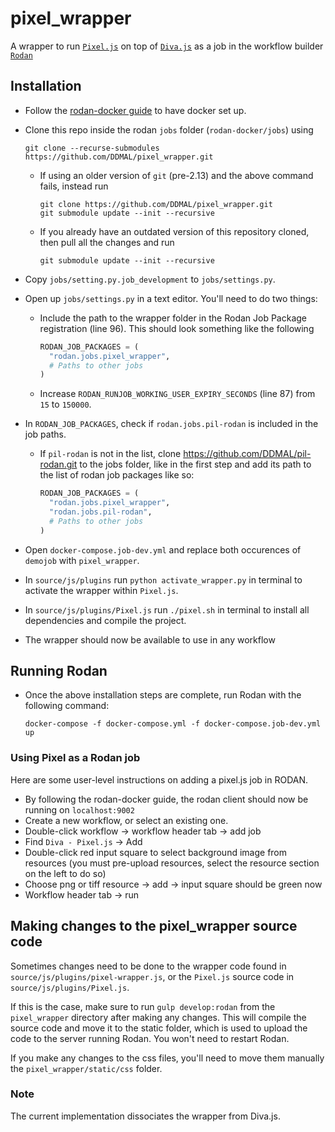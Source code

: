 # pixel_wrapper

A wrapper to run [```Pixel.js```](https://github.com/DDMAL/Pixel.js) on top of [```Diva.js```](https://github.com/DDMAL/diva.js) as a job in the workflow builder [```Rodan```](https://github.com/DDMAL/Rodan)

## Installation
- Follow the [rodan-docker guide](https://github.com/DDMAL/rodan-docker/blob/master/README.md) to have docker set up.
- Clone this repo inside the rodan `jobs` folder (`rodan-docker/jobs`) using 

  ``` 
  git clone --recurse-submodules https://github.com/DDMAL/pixel_wrapper.git
  ```
  - If using an older version of `git` (pre-2.13) and the above command fails, instead run 
    ```
    git clone https://github.com/DDMAL/pixel_wrapper.git
    git submodule update --init --recursive
    ```
  - If you already have an outdated version of this repository cloned, then pull all the changes and run
    ```
    git submodule update --init --recursive
    ```
- Copy `jobs/setting.py.job_development` to `jobs/settings.py`.
- Open up `jobs/settings.py` in a text editor. You'll need to do two things:
  - Include the path to the wrapper folder in the Rodan Job Package registration (line 96). This should look something like the following
    ``` python
    RODAN_JOB_PACKAGES = (
      "rodan.jobs.pixel_wrapper",
      # Paths to other jobs
    )
    ```
  - Increase `RODAN_RUNJOB_WORKING_USER_EXPIRY_SECONDS` (line 87) from `15` to `150000`.
- In `RODAN_JOB_PACKAGES`, check if `rodan.jobs.pil-rodan` is included in the job paths.
  - If `pil-rodan` is not in the list, clone https://github.com/DDMAL/pil-rodan.git to the jobs folder, like in the first step and add its path to the list of rodan job packages like so:
    ``` python
    RODAN_JOB_PACKAGES = (
      "rodan.jobs.pixel_wrapper", 
      "rodan.jobs.pil-rodan",
      # Paths to other jobs
    )
    ```
- Open `docker-compose.job-dev.yml` and replace both occurences of `demojob` with `pixel_wrapper`.
- In ```source/js/plugins``` run ```python activate_wrapper.py``` in terminal to activate the wrapper within `Pixel.js`.
- In ```source/js/plugins/Pixel.js``` run ```./pixel.sh``` in terminal to install all dependencies and compile the project.
- The wrapper should now be available to use in any workflow

## Running Rodan
- Once the above installation steps are complete, run Rodan with the following command: 
  ```
  docker-compose -f docker-compose.yml -f docker-compose.job-dev.yml up
  ``` 

### Using Pixel as a Rodan job
Here are some user-level instructions on adding a pixel.js job in RODAN.
- By following the rodan-docker guide, the rodan client should now be running on `localhost:9002`
- Create a new workflow, or select an existing one.
- Double-click workflow -> workflow header tab -> add job
- Find `Diva - Pixel.js` -> Add
- Double-click red input square to select background image from resources (you must pre-upload resources, select the resource section on the left to do so)
- Choose png or tiff resource -> add -> input square should be green now
- Workflow header tab -> run

## Making changes to the pixel_wrapper source code
Sometimes changes need to be done to the wrapper code found in `source/js/plugins/pixel-wrapper.js`, or the `Pixel.js` source code in `source/js/plugins/Pixel.js`. 

If this is the case, make sure to run ```gulp develop:rodan``` from the ```pixel_wrapper``` directory after making any changes. This will compile the source code and move it to the static folder, which is used to upload the code to the server running Rodan. You won't need to restart Rodan. 

If you make any changes to the css files, you'll need to move them manually the ```pixel_wrapper/static/css``` folder.

### Note
The current implementation dissociates the wrapper from Diva.js. 
